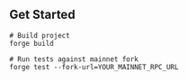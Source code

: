 ## Get Started
```
# Build project
forge build

# Run tests against mainnet fork
forge test --fork-url=YOUR_MAINNET_RPC_URL
```